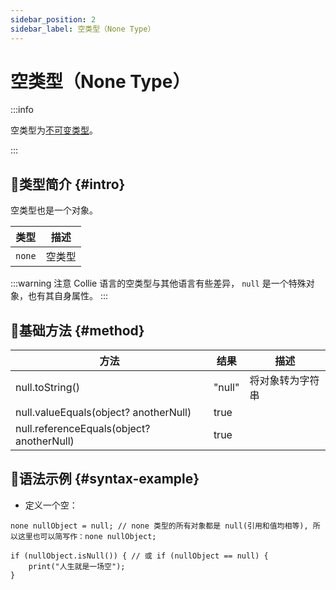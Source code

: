 ```yaml
---
sidebar_position: 2
sidebar_label: 空类型（None Type）
---
```


# 空类型（None Type）

:::info

空类型为[不可变类型](./#immutable-data-type)。

:::

## 🐳类型简介 {#intro}

空类型也是一个对象。

|  类型  | 描述   |
| :----: | ------ |
| `none` | 空类型 |

:::warning 注意
Collie 语言的空类型与其他语言有些差异， `null` 是一个特殊对象，也有其自身属性。
:::

## 🏅基础方法 {#method}

| 方法                                      | 结果   | 描述             |
| ----------------------------------------- | ------ | ---------------- |
| null.toString()                           | "null" | 将对象转为字符串 |
| null.valueEquals(object? anotherNull)     | true   |                  |
| null.referenceEquals(object? anotherNull) | true   |                  |

## 🏅语法示例 {#syntax-example}

- 定义一个空：

```collie
none nullObject = null; // none 类型的所有对象都是 null(引用和值均相等), 所以这里也可以简写作：none nullObject;

if (nullObject.isNull()) { // 或 if (nullObject == null) {
    print("人生就是一场空");
}
```